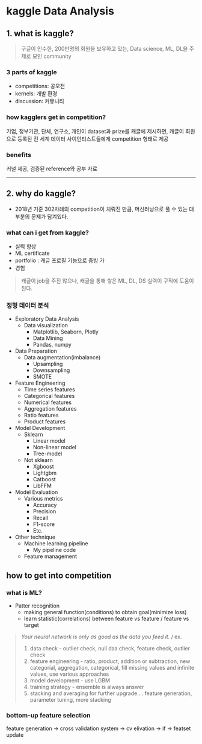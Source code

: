 # kaggle Data Analysis
## 1. what is kaggle?
> 구글이 인수한, 200만명의 회원을 보유하고 있는, Data science, ML, DL을 주제로 모인 community

### 3 parts of kaggle
- competitions: 공모전
- kernels: 개발 환경
- discussion: 커뮤니티

### how kagglers get in competition?
기업, 정부기관, 단체, 연구소, 개인이 dataset과 prize를 캐글에 제시하면, 캐글이 회원으로 등록된 전 세계 데이터 사이언티스트들에게 competition 형태로 제공

### benefits
커널 제공, 검증된 reference와 공부 자료

---
## 2. why do kaggle?
- 2018년 기준 302차례의 competition이 치뤄진 만큼, 머신러닝으로 풀 수 있는 대부분의 문제가 담겨있다.
### what can i get from kaggle?
- 실력 향상
- ML certificate
- portfolio : 캐글 프로필 기능으로 증빙 가
- 경험

> 캐글이 job을 주진 않으나, 캐글을 통해 쌓은 ML, DL, DS 실력이 구직에 도움이 된다.

### 정형 데이터 분석
- Exploratory Data Analysis
  - Data visualization
    - Matplotlib, Seaborn, Plotly
    - Data Mining
    - Pandas, numpy
- Data Preparation
  - Data augmentation(imbalance)
    - Upsampling
    - Downsampling
    - SMOTE
- Feature Engineering
  - Time series features
  - Categorical features
  - Numerical features
  - Aggregation features
  - Ratio features
  - Product features
- Model Development
  - Sklearn
    - Linear model
    - Non-linear model
    - Tree-model
  - Not sklearn
    - Xgboost
    - Lightgbm
    - Catboost
    - LibFFM
- Model Evaluation
  - Various metrics
    - Accuracy
    - Precision
    - Recall
    - F1-score
    - Etc.
- Other technique
  - Machine learning pipeline
    - My pipeline code
  - Feature management

## how to get into competition
### what is ML?
- Patter recognition
  - making general function(conditions) to obtain goal(minimize loss)
  - learn statistic(correlations) between feature vs feature / feature vs target
> *Your neural network is only as good as the data you feed it.*
/
> ex.
> 1. data check - outlier check, null daa check, feature check, outlier check
> 2. feature engineering - ratio, product, addition or subtraction, new categorial, aggregation, categorical, fill missing values and infinite values, use various approaches
> 3. model development - use LGBM
> 4. training strategy - ensemble is always answer
> 5. stacking and averaging
> for further upgrade.... feature generation, parameter tuning, more stacking

### bottom-up feature selection
feature generation -> cross validation system -> cv elivation -> if -> featset update


